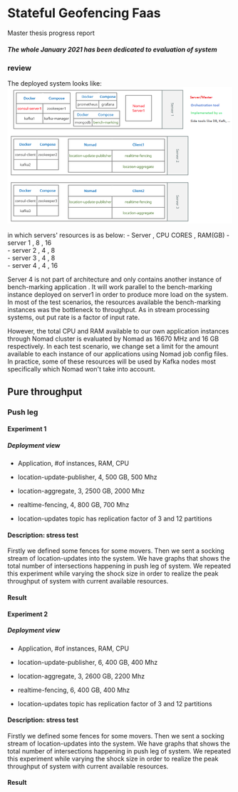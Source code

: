 # Stateful Geofencing Faas
Master thesis progress report
##### The whole January 2021 has been dedicated to evaluation of system

### review
The deployed system looks like:
![Resulted deployed system](/work-report/images/Infrsutracture.png)

in which servers' resources is as below:
    - Server   , CPU CORES , RAM(GB)
    - server 1 , 8         , 16  
    - server 2 , 4         , 8  
    - server 3 , 4         , 8  
    - server 4 , 4         , 16

Server 4 is not part of architecture and only contains another instance of bench-marking application
. It will work parallel to the bench-marking instance deployed on server1 in order to produce more load on the system.
In most of the test scenarios, the resources available the bench-marking instances
was the bottleneck to throughput. As in stream processing systems, out put rate is a factor of input rate.


However, the total CPU and RAM available to our own application instances through Nomad cluster
is evaluated by Nomad as 16670 MHz and 16 GB respectively. In each test scenario, we change set a 
limit for the amount available to each instance of our applications using Nomad job config files.
In practice, some of these resources will be used by Kafka nodes most specifically which Nomad won't take into account. 

## Pure throughput
### Push leg
#### Experiment 1
##### Deployment view
 * Application,               #of instances,   RAM,      CPU
 * location-update-publisher,      4,         500 GB,   500 Mhz
 * location-aggregate,             3,        2500 GB,  2000 Mhz
 * realtime-fencing,               4,         800 GB,  700 Mhz

 * location-updates topic has replication factor of 3 and 12 partitions
#### Description: stress test
Firstly we defined some fences for some movers.
Then we sent a socking stream of location-updates into the system.
We have graphs that shows the total number of intersections happening in push leg of system.
We repeated this experiment while varying the shock size in order to realize the peak throughput
of system with current available resources.
#### Result 



#### Experiment 2
##### Deployment view
* Application,               #of instances,   RAM,      CPU
* location-update-publisher,      6,         400 GB,   400 Mhz
* location-aggregate,             3,        2600 GB,  2200 Mhz
* realtime-fencing,               6,         400 GB,   400 Mhz

* location-updates topic has replication factor of 3 and 12 partitions
#### Description: stress test
Firstly we defined some fences for some movers.
Then we sent a socking stream of location-updates into the system.
We have graphs that shows the total number of intersections happening in push leg of system.
We repeated this experiment while varying the shock size in order to realize the peak throughput
of system with current available resources.
#### Result 










